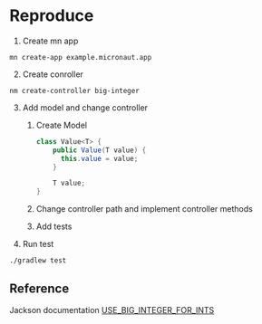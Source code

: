# Reproduce 

1. Create mn app

```shell script
mn create-app example.micronaut.app

```

2. Create conroller

```shell script
nm create-controller big-integer 
```

3. Add model and change controller 
    1. Create Model
        ```java
        class Value<T> {
            public Value(T value) {
              this.value = value;
            }
        
            T value;
        }
        ```
    
    2. Change controller path and implement controller methods
    4. Add tests

4. Run test
```shell script
./gradlew test
```

## Reference

Jackson documentation
[USE_BIG_INTEGER_FOR_INTS](http://fasterxml.github.io/jackson-databind/javadoc/2.10/com/fasterxml/jackson/databind/DeserializationFeature.html#USE_BIG_INTEGER_FOR_INTS)
